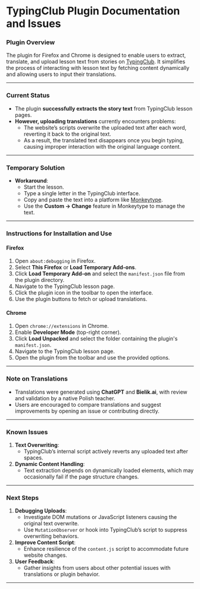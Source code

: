 # TypingClub Plugin Documentation and Issues

### Plugin Overview

The plugin for Firefox and Chrome is designed to enable users to extract, translate, and upload lesson text from stories on [TypingClub](https://www.edclub.com/sportal/). It simplifies the process of interacting with lesson text by fetching content dynamically and allowing users to input their translations.

---

### Current Status

- The plugin **successfully extracts the story text** from TypingClub lesson pages.
- **However, uploading translations** currently encounters problems:
    - The website’s scripts overwrite the uploaded text after each word, reverting it back to the original text.
    - As a result, the translated text disappears once you begin typing, causing improper interaction with the original language content.

---
### Temporary Solution

- **Workaround**:
    - Start the lesson.
    - Type a single letter in the TypingClub interface.
    - Copy and paste the text into a platform like [Monkeytype](https://monkeytype.com/).
    - Use the **Custom → Change** feature in Monkeytype to manage the text.

---

### Instructions for Installation and Use

#### Firefox

1. Open `about:debugging` in Firefox.
2. Select **This Firefox** or **Load Temporary Add-ons**.
3. Click **Load Temporary Add-on** and select the `manifest.json` file from the plugin directory.
4. Navigate to the TypingClub lesson page.
5. Click the plugin icon in the toolbar to open the interface.
6. Use the plugin buttons to fetch or upload translations.

#### Chrome

1. Open `chrome://extensions` in Chrome.
2. Enable **Developer Mode** (top-right corner).
3. Click **Load Unpacked** and select the folder containing the plugin's `manifest.json`.
4. Navigate to the TypingClub lesson page.
5. Open the plugin from the toolbar and use the provided options.

---

### Note on Translations

- Translations were generated using **ChatGPT** and **Bielik.ai**, with review and validation by a native Polish teacher.
- Users are encouraged to compare translations and suggest improvements by opening an issue or contributing directly.

---

### Known Issues

1. **Text Overwriting**:
    - TypingClub’s internal script actively reverts any uploaded text after spaces.
2. **Dynamic Content Handling**:
    - Text extraction depends on dynamically loaded elements, which may occasionally fail if the page structure changes.

---

### Next Steps

1. **Debugging Uploads**:
    - Investigate DOM mutations or JavaScript listeners causing the original text overwrite.
    - Use `MutationObserver` or hook into TypingClub’s script to suppress overwriting behaviors.
2. **Improve Content Script**:
    - Enhance resilience of the `content.js` script to accommodate future website changes.
3. **User Feedback**:
    - Gather insights from users about other potential issues with translations or plugin behavior.

---
